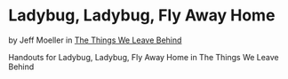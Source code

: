 # Ladybug, Ladybug, Fly Away Home

by Jeff Moeller in [The Things We Leave Behind](http://www.drivethrurpg.com/product/191250/The-Things-We-Leave-Behind)

Handouts for Ladybug, Ladybug, Fly Away Home  in The Things We Leave Behind
